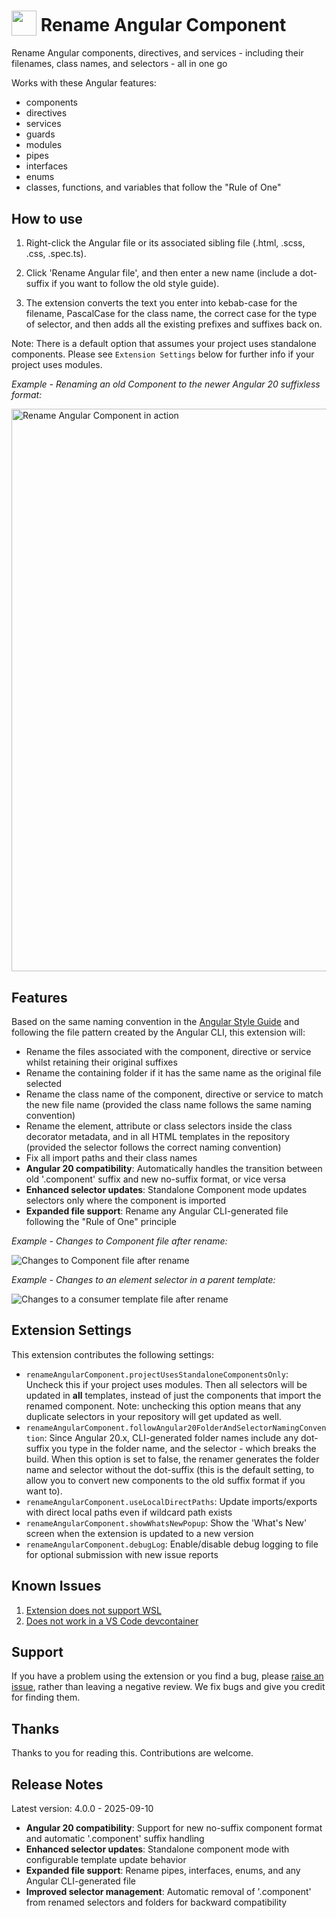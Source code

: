 <h1>
  <sub><img src="https://cdn.jsdelivr.net/gh/tomwhite007/rename-angular-component@main/assets/rename-angular-component-icon.png" height="40"></sub>
  Rename Angular Component
</h1>

Rename Angular components, directives, and services - including their filenames, class names, and selectors - all in one go

Works with these Angular features:

- components
- directives
- services
- guards
- modules
- pipes
- interfaces
- enums
- classes, functions, and variables that follow the "Rule of One"

## How to use

1. Right-click the Angular file or its associated sibling file (.html, .scss, .css, .spec.ts).

2. Click 'Rename Angular file', and then enter a new name (include a dot-suffix if you want to follow the old style guide).

3. The extension converts the text you enter into kebab-case for the filename, PascalCase for the class name, the correct case for the type of selector, and then adds all the existing prefixes and suffixes back on.

Note: There is a default option that assumes your project uses standalone components. Please see `Extension Settings` below for further info if your project uses modules.

_Example - Renaming an old Component to the newer Angular 20 suffixless format:_

<img src="https://cdn.jsdelivr.net/gh/tomwhite007/rename-angular-component@ng-20-assets/assets/rename-angular-component-demo.gif" alt="Rename Angular Component in action" width="900"/>

## Features

Based on the same naming convention in the [Angular Style Guide](https://angular.dev/style-guide) and following the file pattern created by the Angular CLI, this extension will:

- Rename the files associated with the component, directive or service whilst retaining their original suffixes
- Rename the containing folder if it has the same name as the original file selected
- Rename the class name of the component, directive or service to match the new file name (provided the class name follows the same naming convention)
- Rename the element, attribute or class selectors inside the class decorator metadata, and in all HTML templates in the repository (provided the selector follows the correct naming convention)
- Fix all import paths and their class names
- **Angular 20 compatibility**: Automatically handles the transition between old '.component' suffix and new no-suffix format, or vice versa
- **Enhanced selector updates**: Standalone Component mode updates selectors only where the component is imported
- **Expanded file support**: Rename any Angular CLI-generated file following the "Rule of One" principle

_Example - Changes to Component file after rename:_

![Changes to Component file after rename](https://cdn.jsdelivr.net/gh/tomwhite007/rename-angular-component@ng-20-assets/assets/diff-component-decorator-meta-changed.png)

_Example - Changes to an element selector in a parent template:_

![Changes to a consumer template file after rename](https://cdn.jsdelivr.net/gh/tomwhite007/rename-angular-component@ng-20-assets/assets/diff-consumer-template-selector-changed.png)

## Extension Settings

This extension contributes the following settings:

- `renameAngularComponent.projectUsesStandaloneComponentsOnly`: Uncheck this if your project uses modules. Then all selectors will be updated in **all** templates, instead of just the components that import the renamed component. Note: unchecking this option means that any duplicate selectors in your repository will get updated as well.
- `renameAngularComponent.followAngular20FolderAndSelectorNamingConvention`: Since Angular 20.x, CLI-generated folder names include any dot-suffix you type in the folder name, and the selector - which breaks the build. When this option is set to false, the renamer generates the folder name and selector without the dot-suffix (this is the default setting, to allow you to convert new components to the old suffix format if you want to).
- `renameAngularComponent.useLocalDirectPaths`: Update imports/exports with direct local paths even if wildcard path exists
- `renameAngularComponent.showWhatsNewPopup`: Show the 'What's New' screen when the extension is updated to a new version
- `renameAngularComponent.debugLog`: Enable/disable debug logging to file for optional submission with new issue reports

## Known Issues

1. [Extension does not support WSL](https://github.com/tomwhite007/rename-angular-component/issues/28)
2. [Does not work in a VS Code devcontainer](https://github.com/tomwhite007/rename-angular-component/issues/52)

## Support

If you have a problem using the extension or you find a bug, please [raise an issue](https://github.com/tomwhite007/rename-angular-component/issues), rather than leaving a negative review. We fix bugs and give you credit for finding them.

## Thanks

Thanks to you for reading this. Contributions are welcome.

## Release Notes

Latest version: 4.0.0 - 2025-09-10

- **Angular 20 compatibility**: Support for new no-suffix component format and automatic '.component' suffix handling
- **Enhanced selector updates**: Standalone component mode with configurable template update behavior
- **Expanded file support**: Rename pipes, interfaces, enums, and any Angular CLI-generated file
- **Improved selector management**: Automatic removal of '.component' from renamed selectors and folders for backward compatibility
